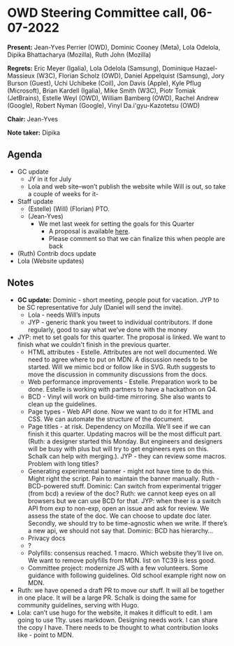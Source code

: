 # OWD Steering Committee call, 06-07-2022

**Present:** Jean-Yves Perrier (OWD), Dominic Cooney (Meta), Lola Odelola, Dipika Bhattacharya (Mozilla), Ruth John (Mozilla)

**Regrets:** Eric Meyer (Igalia), Lola Odelola (Samsung), Dominique Hazael-Massieux (W3C), Florian Scholz (OWD), Daniel Appelquist (Samsung), Jory Burson (Guest), Uchi Uchibeke (Coil), Jon Davis (Apple), Kyle Pflug (Microsoft), Brian Kardell (Igalia), Mike Smith (W3C), Piotr Tomiak (JetBrains), Estelle Weyl (OWD), William Bamberg (OWD),  Rachel Andrew (Google), Robert Nyman (Google), Vinyl Da.i'gyu-Kazotetsu (OWD)

**Chair:** Jean-Yves

**Note taker:** Dipika

## Agenda

- GC update 
    - JY in it for July
    - Lola and web site–won’t publish the website while Will is out, so take a couple of weeks for it-
- Staff update 
    - (Estelle) (Will) (Florian) PTO. 
    - (Jean-Yves)
        - We met last week for setting the goals for this Quarter
            - A proposal is available [here](https://docs.google.com/document/d/1KMnWebHgceHn1tQkdZZiPNNV-Ia4XfPoHg4af7Ph5VU/edit?usp=sharing).
            - Please comment so that we can finalize this when people are back
- (Ruth) Contrib docs update
- Lola (Website updates)

## Notes

* **GC update:** Dominic - short meeting, people pout for vacation. JYP to be SC representative for July (Daniel will send the invite). 
    * Lola - needs Will’s inputs
    * JYP - generic thank you tweet to individual contributors. If done regularly, good to say what we’ve done with the money
* JYP: met to set goals for this quarter. The proposal is linked. We want to finish what we couldn't finish in the previous quarter. 
    * HTML attributes - Estelle. Attributes are not well documented. We need to agree where to put on MDN. A discussion needs to be started. Will we mimic bcd or follow like in SVG. Ruth suggests to move the discussion in community discussions from the docs.
    * Web performance improvements - Estelle. Preparation work to be done. Estelle is working with partners to have a hackathon on Q4.
    * BCD - Vinyl will work on build-time mirroring. She also wants to clean up the guidelines.
    * Page types - Web API done. Now we want to do it for HTML and CSS. We can automate the structure of the document.
    * Page titles - at risk. Dependency on Mozilla. We’ll see if we can finish it this quarter. Updating macros will be the most difficult part. (Ruth: a designer started this Monday. But engineers and designers will be busy with plus but will try to get engineers eyes on this. Schalk can help with merging.). JYP - they can review some macros. Problem with long titles?
    * Generating experimental banner - might not have time to do this. Might right the script. Pain to maintain the banner manually. Ruth - BCD-powered stuff. Dominic: Can switch from experimental trigger (from bcd) a review of the doc? Ruth: we cannot keep eyes on all browsers but we can use BCD for that. JYP: when theer is a switch API from exp to non-exp, open an issue and ask for review. We assess the state of the doc. We can choose to update doc later. Secondly, we should try to be time-agnostic when we write. If there’s a new api, we should not say that. Dominic: BCD has hierarchy…
    * Privacy docs
    * ?
    * Polyfills: consensus reached. 1 macro. Which website they’ll live on. We want to remove polyfills from MDN. list on TC39 is less good.
    * Committee project: modernize JS with a few volunteers. Some guidance with following guidelines. Old school example right now on MDN.
* Ruth: we have opened a draft PR to move our stuff. It will all be together in one place. It will be a large PR. Schalk is doing the same for community guidelines, serving with Hugo.
* Lola: can’t use hugo for the website, it makes it difficult to edit. I am going to use 11ty. uses markdown. Designing needs work. I can share the copy I have. There needs to be thought to what contribution looks like - point to MDN. 
